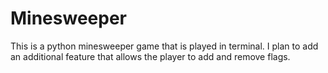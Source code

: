 # Minesweeper
This is a python minesweeper game that is played in terminal.
I plan to add an additional feature that allows the player to add and remove flags.
